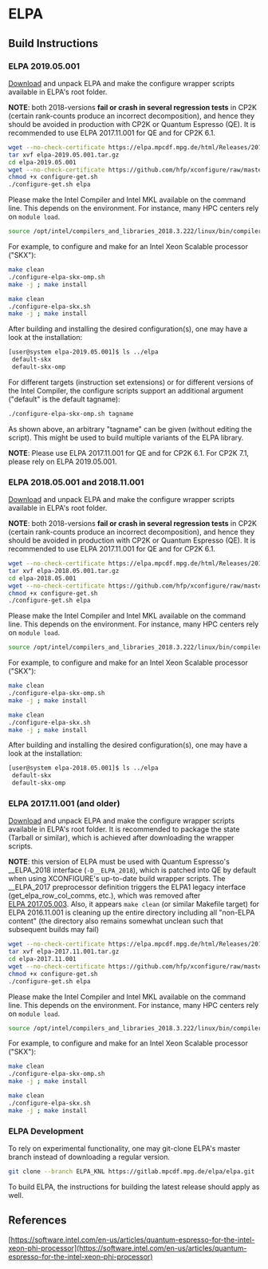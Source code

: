 # ELPA<a name="eigenvalue-solvers-for-petaflop-applications-elpa"></a>

## Build Instructions

### ELPA 2019.05.001

[Download](http://elpa.mpcdf.mpg.de/elpa-tar-archive) and unpack ELPA and make the configure wrapper scripts available in ELPA's root folder.

**NOTE**: both 2018-versions **fail or crash in several regression tests** in CP2K (certain rank-counts produce an incorrect decomposition), and hence they should be avoided in production with CP2K or Quantum Espresso (QE). It is recommended to use ELPA 2017.11.001 for QE and for CP2K&#160;6.1.

```bash
wget --no-check-certificate https://elpa.mpcdf.mpg.de/html/Releases/2019.05.001/elpa-2019.05.001.tar.gz
tar xvf elpa-2019.05.001.tar.gz
cd elpa-2019.05.001
wget --no-check-certificate https://github.com/hfp/xconfigure/raw/master/configure-get.sh
chmod +x configure-get.sh
./configure-get.sh elpa
```

Please make the Intel Compiler and Intel&#160;MKL available on the command line. This depends on the environment. For instance, many HPC centers rely on `module load`.

```bash
source /opt/intel/compilers_and_libraries_2018.3.222/linux/bin/compilervars.sh intel64
```

For example, to configure and make for an Intel Xeon Scalable processor ("SKX"):

```bash
make clean
./configure-elpa-skx-omp.sh
make -j ; make install

make clean
./configure-elpa-skx.sh
make -j ; make install
```

After building and installing the desired configuration(s), one may have a look at the installation:

```bash
[user@system elpa-2019.05.001]$ ls ../elpa
 default-skx
 default-skx-omp
```

For different targets (instruction set extensions) or for different versions of the Intel Compiler, the configure scripts support an additional argument ("default" is the default tagname):

```bash
./configure-elpa-skx-omp.sh tagname
```

As shown above, an arbitrary "tagname" can be given (without editing the script). This might be used to build multiple variants of the ELPA library.

**NOTE**: Please use ELPA 2017.11.001 for QE and for CP2K&#160;6.1. For CP2K&#160;7.1, please rely on ELPA 2019.05.001.

### ELPA 2018.05.001 and 2018.11.001

[Download](http://elpa.mpcdf.mpg.de/elpa-tar-archive) and unpack ELPA and make the configure wrapper scripts available in ELPA's root folder.

**NOTE**: both 2018-versions **fail or crash in several regression tests** in CP2K (certain rank-counts produce an incorrect decomposition), and hence they should be avoided in production with CP2K or Quantum Espresso (QE). It is recommended to use ELPA 2017.11.001 for QE and for CP2K&#160;6.1.

```bash
wget --no-check-certificate https://elpa.mpcdf.mpg.de/html/Releases/2018.05.001/elpa-2018.05.001.tar.gz
tar xvf elpa-2018.05.001.tar.gz
cd elpa-2018.05.001
wget --no-check-certificate https://github.com/hfp/xconfigure/raw/master/configure-get.sh
chmod +x configure-get.sh
./configure-get.sh elpa
```

Please make the Intel Compiler and Intel&#160;MKL available on the command line. This depends on the environment. For instance, many HPC centers rely on `module load`.

```bash
source /opt/intel/compilers_and_libraries_2018.3.222/linux/bin/compilervars.sh intel64
```

For example, to configure and make for an Intel Xeon Scalable processor ("SKX"):

```bash
make clean
./configure-elpa-skx-omp.sh
make -j ; make install

make clean
./configure-elpa-skx.sh
make -j ; make install
```

After building and installing the desired configuration(s), one may have a look at the installation:

```bash
[user@system elpa-2018.05.001]$ ls ../elpa
 default-skx
 default-skx-omp
```

### ELPA 2017.11.001 (and older)

[Download](http://elpa.mpcdf.mpg.de/elpa-tar-archive) and unpack ELPA and make the configure wrapper scripts available in ELPA's root folder. It is recommended to package the state (Tarball or similar), which is achieved after downloading the wrapper scripts.

**NOTE**: this version of ELPA must be used with Quantum Espresso's __ELPA_2018 interface (`-D__ELPA_2018`), which is patched into QE by default when using XCONFIGURE's up-to-date build wrapper scripts. The __ELPA_2017 preprocessor definition triggers the ELPA1 legacy interface (get_elpa_row_col_comms, etc.), which was removed after [ELPA&#160;2017.05.003](#elpa-201705003). Also, it appears `make clean` (or similar Makefile target) for ELPA 2016.11.001 is cleaning up the entire directory including all "non-ELPA content" (the directory also remains somewhat unclean such that subsequent builds may fail)

```bash
wget --no-check-certificate https://elpa.mpcdf.mpg.de/html/Releases/2017.11.001/elpa-2017.11.001.tar.gz
tar xvf elpa-2017.11.001.tar.gz
cd elpa-2017.11.001
wget --no-check-certificate https://github.com/hfp/xconfigure/raw/master/configure-get.sh
chmod +x configure-get.sh
./configure-get.sh elpa
```

Please make the Intel Compiler and Intel&#160;MKL available on the command line. This depends on the environment. For instance, many HPC centers rely on `module load`.

```bash
source /opt/intel/compilers_and_libraries_2018.3.222/linux/bin/compilervars.sh intel64
```

For example, to configure and make for an Intel Xeon Scalable processor ("SKX"):

```bash
make clean
./configure-elpa-skx-omp.sh
make -j ; make install

make clean
./configure-elpa-skx.sh
make -j ; make install
```

### ELPA Development

To rely on experimental functionality, one may git-clone ELPA's master branch instead of downloading a regular version.

```bash
git clone --branch ELPA_KNL https://gitlab.mpcdf.mpg.de/elpa/elpa.git
```

To build ELPA, the instructions for building the latest release should apply as well.

## References

[https://software.intel.com/en-us/articles/quantum-espresso-for-the-intel-xeon-phi-processor](https://software.intel.com/en-us/articles/quantum-espresso-for-the-intel-xeon-phi-processor)

